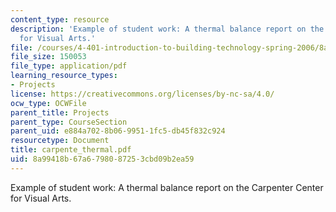 ```yaml
---
content_type: resource
description: 'Example of student work: A thermal balance report on the Carpenter Center
  for Visual Arts.'
file: /courses/4-401-introduction-to-building-technology-spring-2006/8a99418b67a6798087253cbd09b2ea59_carpente_thermal.pdf
file_size: 150053
file_type: application/pdf
learning_resource_types:
- Projects
license: https://creativecommons.org/licenses/by-nc-sa/4.0/
ocw_type: OCWFile
parent_title: Projects
parent_type: CourseSection
parent_uid: e884a702-8b06-9951-1fc5-db45f832c924
resourcetype: Document
title: carpente_thermal.pdf
uid: 8a99418b-67a6-7980-8725-3cbd09b2ea59
---
```

Example of student work: A thermal balance report on the Carpenter Center for Visual Arts.
